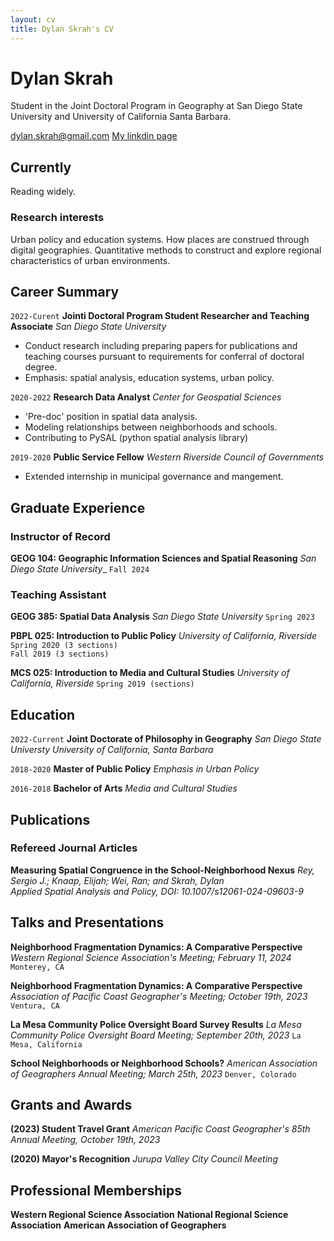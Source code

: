 ```yaml
---
layout: cv
title: Dylan Skrah's CV
---
```

# Dylan Skrah
Student in the Joint Doctoral Program in Geography at San Diego State
University and University of California Santa Barbara.

<div id="webaddress">
<a href="dylan.skrah@gmail.com">dylan.skrah@gmail.com</a>
<a href="https://www.linkedin.com/in/dylanskrah/">My linkdin page</a>
</div>

## Currently

Reading widely.

### Research interests

Urban policy and education systems. How places are construed through
digital geographies. Quantitative methods to construct and explore
regional characteristics of urban environments.

## Career Summary

`2022-Curent`
__Jointi Doctoral Program Student Researcher and Teaching Associate__
_San Diego State University_

- Conduct research including preparing papers for publications and
  teaching courses pursuant to requirements for conferral of doctoral
  degree.
- Emphasis: spatial analysis, education systems, urban policy.

`2020-2022`
__Research Data Analyst__
_Center for Geospatial Sciences_

- 'Pre-doc' position in spatial data analysis.
- Modeling relationships between neighborhoods and schools.
- Contributing to PySAL (python spatial analysis library)

`2019-2020`
__Public Service Fellow__
_Western Riverside Council of Governments_
- Extended internship in municipal governance and mangement.

## Graduate Experience
### Instructor of Record
__GEOG 104: Geographic Information Sciences and Spatial Reasoning__
_San Diego State University__
`Fall 2024`

### Teaching Assistant
__GEOG 385: Spatial Data Analysis__
_San Diego State University_
`Spring 2023`

__PBPL 025: Introduction to Public Policy__
_University of California, Riverside_
`Spring 2020 (3 sections)`<br>
`Fall 2019 (3 sections)`

__MCS 025: Introduction to Media and Cultural Studies__
_University of California, Riverside_
`Spring 2019 (sections)`

## Education

`2022-Current`
__Joint Doctorate of Philosophy in Geography__
_San Diego State Universty_
_University of California, Santa Barbara_ 

`2018-2020`
__Master of Public Policy__
_Emphasis in Urban Policy_


`2016-2018`
__Bachelor of Arts__
_Media and Cultural Studies_

## Publications

### Refereed Journal Articles

<!-- A list is also available [online](http://scholar.google.co.uk/citations?user=LTOTl0YAAAAJ) -->
__Measuring Spatial Congruence in the School-Neighborhood Nexus__
_Rey, Sergio J.; Knaap, Elijah; Wei, Ran; and Skrah, Dylan_ <br> 
_Applied Spatial Analysis and Policy, DOI: 10.1007/s12061-024-09603-9_

<!--
__()Neighborhood Fragmentation Dynamics: A Comparative Perspective__
_Skrah, Dylan; and Rey, Sergio J._ 
`publication + DOI here`
-->

<!--
__()dist-opt__
_Skrah, Dylan; Murray, Alan T.; and Rey, Sergio J._ 
`publication + DOI here`
-->

## Talks and Presentations
<!--

__dist-opt__
_Natinal Association of Regional Science Conference; November 13, 2024_
`New Orleans, LA`
-->
__Neighborhood Fragmentation Dynamics: A Comparative Perspective__
_Western Regional Science Association's Meeting; February 11, 2024_
`Monterey, CA`

__Neighborhood Fragmentation Dynamics: A Comparative Perspective__
_Association of Pacific Coast Geographer's Meeting; October 19th, 2023_
`Ventura, CA`

__La Mesa Community Police Oversight Board Survey Results__
_La Mesa Community Police Oversight Board Meeting; September 20th, 2023_
`La Mesa, California`

__School Neighborhoods or Neighborhood Schools?__
_American Association of Geographers Annual Meeting; March 25th, 2023_
`Denver, Colorado`

## Grants and Awards
__(2023) Student Travel Grant__
_American Pacific Coast Geographer's 85th Annual Meeting, October 19th, 2023_

__(2020) Mayor's Recognition__
_Jurupa Valley City Council Meeting_

## Professional Memberships
__Western Regional Science Association__
__National Regional Science Association__
__American Association of Geographers__
<!-- ### Footer Last updated: Oct 23 -->



